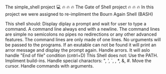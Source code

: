 The simple_shell project 💻
🔥 🔥 🔥 The Gate of Shell project 🔥 🔥 🔥
In this project we were assigned to re-impliment the Bourn Again Shell (BASH)

This shell should:
Display diplay a prompt and wait for user to type a command. A command line always end with a newline.
The command lines are simple no semicolons no pipes no redirections or any other advanced features.
The command lines are only made of one lines. No urguments will be passed to the programs.
If an exutable can not be found it will print an arror message and display the prompt again.
Handle arrors.
It will aslo handle "End of file" condition (cntrl+D)
This Shell does not:
Use the PATH.
Impliment build-ins.
Handle special charactors: ", ', `, \, *, &, #.
Move the cursor.
Handle commands with arguments.
